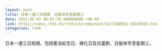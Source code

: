 ```yaml
---
layout: post
title: 日本一連三日假期　日股休市至星期三
date: 2021-05-03 08:07:56.000000000 +08:00
link: https://news.rthk.hk/rthk/ch/component/k2/1588913-20210503.htm
categories: rthk
---
```


日本一連三日假期，包括憲法紀念日、綠化日及兒童節，日股休市至星期三。
